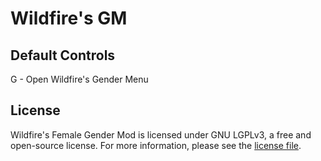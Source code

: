 
# Wildfire's GM

## Default Controls

G - Open Wildfire's Gender Menu

## License

Wildfire's Female Gender Mod is licensed under GNU LGPLv3, a free and open-source license. For more information, please see the [license file](https://github.com/WildfireRomeo/WildfireFemaleGenderMod/blob/fabric-1.19.4/LICENSE).
